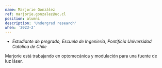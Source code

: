 ```yaml
---
name: Marjorie González
ref: marjorie.gonzalez@uc.cl
position: alumni
description: 'Undergrad research'
when: '2023-2'
---
```


- _Estudiante de pregrado, Escuela de Ingeniería, Pontificia Universidad Católica de Chile_

Marjorie está trabajando en optomecánica y modulación para una fuente de luz láser.

